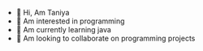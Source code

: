 - 👋 Hi, Am Taniya
- 👀 Am interested in programming
- 🌱 Am currently learning java
- 💞️ Am looking to collaborate on programming projects
<!---
iyang0123/iyang0123 is a ✨ special ✨ repository because its `README.md` (this file) appears on your GitHub profile.
You can click the Preview link to take a look at your changes.
--->
